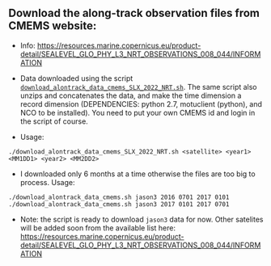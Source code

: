 ## Download the along-track observation files from CMEMS website:

* Info: https://resources.marine.copernicus.eu/product-detail/SEALEVEL_GLO_PHY_L3_NRT_OBSERVATIONS_008_044/INFORMATION

* Data downloaded using the script [`download_alontrack_data_cmems_SLX_2022_NRT.sh`](https://github.com/ocean-next/EUROSEA/blob/main/scripts/download_alontrack_data_cmems_SLX_2022_NRT.sh). The same script also unzips and concatenates the data, and make the time dimension a record dimension (DEPENDENCIES: python 2.7, motuclient (python), and NCO to be installed). You need to put your own CMEMS id and login in the script of course. 
* Usage:  
```
./download_alontrack_data_cmems_SLX_2022_NRT.sh <satellite> <year1> <MM1DD1> <year2> <MM2DD2>
```
* I downloaded only 6 months at a time otherwise the files are too big to process. Usage: 
```
./download_alontrack_data_cmems.sh jason3 2016 0701 2017 0101
./download_alontrack_data_cmems.sh jason3 2017 0101 2017 0701
```

* Note:  the script is ready to download `jason3` data for now. Other satelites will be added soon from the available list here: https://resources.marine.copernicus.eu/product-detail/SEALEVEL_GLO_PHY_L3_NRT_OBSERVATIONS_008_044/INFORMATION
